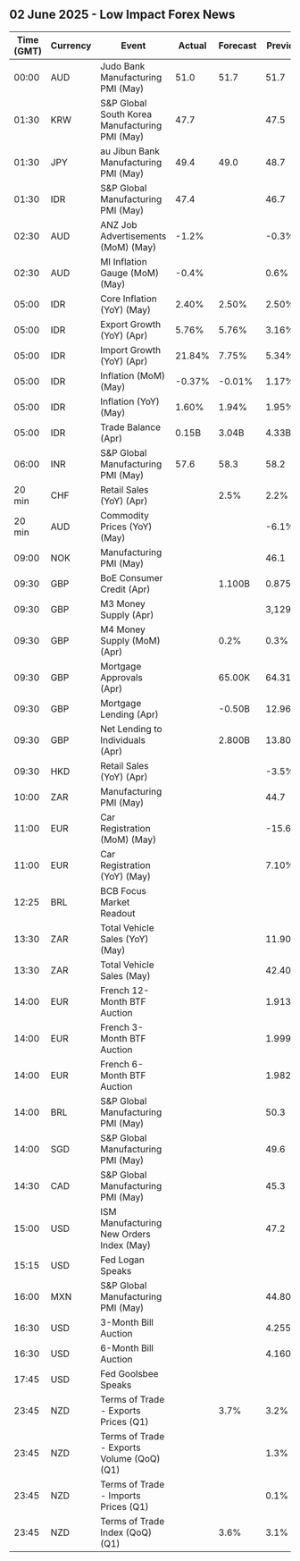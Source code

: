 ## 02 June 2025 - Low Impact Forex News

| Time (GMT) | Currency | Event | Actual | Forecast | Previous |
|------|----------|-------|--------|----------|----------|
| 00:00 | AUD | Judo Bank Manufacturing PMI (May) | 51.0 | 51.7 | 51.7 |
| 01:30 | KRW | S&P Global South Korea Manufacturing PMI (May) | 47.7 |  | 47.5 |
| 01:30 | JPY | au Jibun Bank Manufacturing PMI (May) | 49.4 | 49.0 | 48.7 |
| 01:30 | IDR | S&P Global Manufacturing PMI (May) | 47.4 |  | 46.7 |
| 02:30 | AUD | ANZ Job Advertisements (MoM) (May) | -1.2% |  | -0.3% |
| 02:30 | AUD | MI Inflation Gauge (MoM) (May) | -0.4% |  | 0.6% |
| 05:00 | IDR | Core Inflation (YoY) (May) | 2.40% | 2.50% | 2.50% |
| 05:00 | IDR | Export Growth (YoY) (Apr) | 5.76% | 5.76% | 3.16% |
| 05:00 | IDR | Import Growth (YoY) (Apr) | 21.84% | 7.75% | 5.34% |
| 05:00 | IDR | Inflation (MoM) (May) | -0.37% | -0.01% | 1.17% |
| 05:00 | IDR | Inflation (YoY) (May) | 1.60% | 1.94% | 1.95% |
| 05:00 | IDR | Trade Balance (Apr) | 0.15B | 3.04B | 4.33B |
| 06:00 | INR | S&P Global Manufacturing PMI (May) | 57.6 | 58.3 | 58.2 |
| 20 min | CHF | Retail Sales (YoY) (Apr) |  | 2.5% | 2.2% |
| 20 min | AUD | Commodity Prices (YoY) (May) |  |  | -6.1% |
| 09:00 | NOK | Manufacturing PMI (May) |  |  | 46.1 |
| 09:30 | GBP | BoE Consumer Credit (Apr) |  | 1.100B | 0.875B |
| 09:30 | GBP | M3 Money Supply (Apr) |  |  | 3,129.5B |
| 09:30 | GBP | M4 Money Supply (MoM) (Apr) |  | 0.2% | 0.3% |
| 09:30 | GBP | Mortgage Approvals (Apr) |  | 65.00K | 64.31K |
| 09:30 | GBP | Mortgage Lending (Apr) |  | -0.50B | 12.96B |
| 09:30 | GBP | Net Lending to Individuals (Apr) |  | 2.800B | 13.800B |
| 09:30 | HKD | Retail Sales (YoY) (Apr) |  |  | -3.5% |
| 10:00 | ZAR | Manufacturing PMI (May) |  |  | 44.7 |
| 11:00 | EUR | Car Registration (MoM) (May) |  |  | -15.60% |
| 11:00 | EUR | Car Registration (YoY) (May) |  |  | 7.10% |
| 12:25 | BRL | BCB Focus Market Readout |  |  |  |
| 13:30 | ZAR | Total Vehicle Sales (YoY) (May) |  |  | 11.90% |
| 13:30 | ZAR | Total Vehicle Sales (May) |  |  | 42.40K |
| 14:00 | EUR | French 12-Month BTF Auction |  |  | 1.913% |
| 14:00 | EUR | French 3-Month BTF Auction |  |  | 1.999% |
| 14:00 | EUR | French 6-Month BTF Auction |  |  | 1.982% |
| 14:00 | BRL | S&P Global Manufacturing PMI (May) |  |  | 50.3 |
| 14:00 | SGD | S&P Global Manufacturing PMI (May) |  |  | 49.6 |
| 14:30 | CAD | S&P Global Manufacturing PMI (May) |  |  | 45.3 |
| 15:00 | USD | ISM Manufacturing New Orders Index (May) |  |  | 47.2 |
| 15:15 | USD | Fed Logan Speaks |  |  |  |
| 16:00 | MXN | S&P Global Manufacturing PMI (May) |  |  | 44.80 |
| 16:30 | USD | 3-Month Bill Auction |  |  | 4.255% |
| 16:30 | USD | 6-Month Bill Auction |  |  | 4.160% |
| 17:45 | USD | Fed Goolsbee Speaks |  |  |  |
| 23:45 | NZD | Terms of Trade - Exports Prices (Q1) |  | 3.7% | 3.2% |
| 23:45 | NZD | Terms of Trade - Exports Volume (QoQ) (Q1) |  |  | 1.3% |
| 23:45 | NZD | Terms of Trade - Imports Prices (Q1) |  |  | 0.1% |
| 23:45 | NZD | Terms of Trade Index (QoQ) (Q1) |  | 3.6% | 3.1% |
